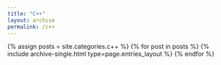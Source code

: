 ```yaml
---
title: "C++"
layout: archive
permalink: /c++
---
```



{% assign posts = site.categories.c++ %}
{% for post in posts %} {% include archive-single.html type=page.entries_layout %} {% endfor %}